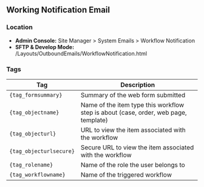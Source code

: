 ## Working Notification Email

### Location
* **Admin Console:** Site Manager > System Emails > Workflow Notification
* **SFTP & Develop Mode:** /Layouts/OutboundEmails/WorkflowNotification.html

### Tags

Tag | Description
-------------- | -------------
`{tag_formsummary}` |  Summary of the web form submitted
`{tag_objectname}` |	Name of the item type this workflow step is about (case, order, web page, template)
`{tag_objecturl}` |	URL to view the item associated with the workflow
`{tag_objecturlsecure}` |	Secure URL to view the item associated with the workflow
`{tag_rolename}` |	Name of the role the user belongs to
`{tag_workflowname}` |	Name of the triggered workflow
